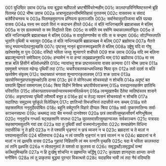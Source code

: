 001  	युधिष्ठिर उवाच
001a	यया बुद्ध्या महीपालो भ्रष्टश्रीर्विचरेन्महीम्
001c	कालदण्डविनिष्पिष्टस्तन्मे ब्रूहि पितामह
002  	भीष्म उवाच
002a	अत्राप्युदाहरन्तीममितिहासं पुरातनम्
002c	वासवस्य च संवादं बलेर्वैरोचनस्य च
003a	पितामहमुपागत्य प्रणिपत्य कृताञ्जलिः
003c	सर्वानेवासुराञ्जित्वा बलिं पप्रच्छ वासवः
004a	यस्य स्म ददतो वित्तं न कदाचन हीयते
004c	तं बलिं नाधिगच्छामि ब्रह्मन्नाचक्ष्व मे बलिम्
005a	स एव ह्यस्तमयते स स्म विद्योतते दिशः
005c	स वर्षति स्म वर्षाणि यथाकालमतन्द्रितः
005e	तं बलिं नाधिगच्छामि ब्रह्मन्नाचक्ष्व मे बलिम्
006a	स वायुर्वरुणश्चैव स रविः स च चन्द्रमाः
006c	सोऽग्निस्तपति भूतानि पृथिवी च भवत्युत
006e	तं बलिं नाधिगच्छामि ब्रह्मन्नाचक्ष्व मे बलिम्
007  	ब्रह्मोवाच
007a	नैतत्ते साधु मघवन्यदेतदनुपृच्छसि
007c	पृष्टस्तु नानृतं ब्रूयात्तस्माद्वक्ष्यामि ते बलिम्
008a	उष्ट्रेषु यदि वा गोषु खरेष्वश्वेषु वा पुनः
008c	वरिष्ठो भविता जन्तुः शून्यागारे शचीपते
009  	शक्र उवाच
009a	यदि स्म बलिना ब्रह्मञ्शून्यागारे समेयिवान्
009c	हन्यामेनं न वा हन्यां तद्ब्रह्मन्ननुशाधि माम्
010  	ब्रह्मोवाच
010a	मा स्म शक्र बलिं हिंसीर्न बलिर्वधमर्हति
010c	न्यायांस्तु शक्र प्रष्टव्यस्त्वया वासव काम्यया
011  	भीष्म उवाच
011a	एवमुक्तो भगवता महेन्द्रः पृथिवीं तदा
011c	चचारैरावतस्कन्धमधिरुह्य श्रिया वृतः
012a	ततो ददर्श स बलिं खरवेषेण संवृतम्
012c	यथाख्यातं भगवता शून्यागारकृतालयम्
013  	शक्र उवाच
013a	खरयोनिमनुप्राप्तस्तुषभक्षोऽसि दानव
013c	इयं ते योनिरधमा शोचस्याहो न शोचसि
014a	अदृष्टं बत पश्यामि द्विषतां वशमागतम्
014c	श्रिया विहीनं मित्रैश्च भ्रष्टवीर्यपराक्रमम्
015a	यत्तद्यानसहस्रेण ज्ञातिभिः परिवारितः
015c	लोकान्प्रतापयन्सर्वान्यास्यस्मानवितर्कयन्
016a	त्वन्मुखाश्चैव दैतेया व्यतिष्ठंस्तव शासने
016c	अकृष्टपच्या पृथिवी तवैश्वर्ये बभूव ह
016e	इदं च तेऽद्य व्यसनं शोचस्याहो न शोचसि
017a	यदातिष्ठः समुद्रस्य पूर्वकूले विलेलिहन्
017c	ज्ञातिभ्यो विभजन्वित्तं तदासीत्ते मनः कथम्
018a	यत्ते सहस्रसमिता ननृतुर्देवयोषितः
018c	बहूनि वर्षपूगानि विहारे दीप्यतः श्रिया
019a	सर्वाः पुष्करमालिन्यः सर्वाः काञ्चनसप्रभाः
019c	कथमद्य तदा चैव मनस्ते दानवेश्वर
020a	छत्रं तवासीत्सुमहत्सौवर्णं मणिभूषितम्
020c	ननृतुर्यत्र गन्धर्वाः षट्सहस्राणि सप्तधा
021a	यूपस्तवासीत्सुमहान्यजतः सर्वकाञ्चनः
021c	यत्राददः सहस्राणामयुतानि गवां दश
022a	यदा तु पृथिवीं सर्वां यजमानोऽनुपर्ययाः
022c	शम्याक्षेपेण विधिना तदासीत्किं नु ते हृदि
023a	न ते पश्यामि भृङ्गारं न छत्रं व्यजनं न च
023c	ब्रह्मदत्तां च ते मालां न पश्याम्यसुराधिप
024  	बलिरुवाच
024a	न त्वं पश्यसि भृङ्गारं न छत्रं व्यजनं न च
024c	ब्रह्मदत्तां च मे मालां न त्वं द्रक्ष्यसि वासव
025a	गुहायां निहितानि त्वं मम रत्नानि पृच्छसि
025c	यदा मे भविता कालस्तदा त्वं तानि द्रक्ष्यसि
026a	न त्वेतदनुरूपं ते यशसो वा कुलस्य वा
026c	समृद्धार्थोऽसमृद्धार्थं यन्मां कत्थितुमिच्छसि
027a	न हि दुःखेषु शोचन्ति न प्रहृष्यन्ति चर्द्धिषु
027c	कृतप्रज्ञा ज्ञानतृप्ताः क्षान्ताः सन्तो मनीषिणः
028a	त्वं तु प्राकृतया बुद्ध्या पुरन्दर विकत्थसे
028c	यदाहमिव भावी त्वं तदा नैवं वदिष्यसि

